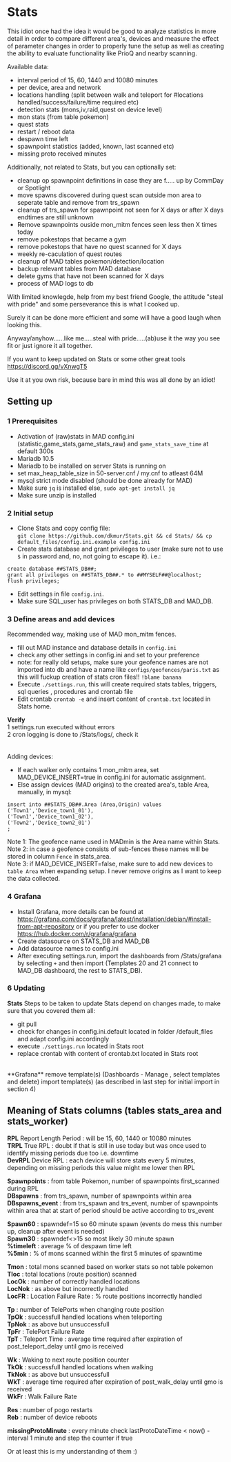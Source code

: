 # Stats

This idiot once had the idea it would be good to analyze statistics in more detail in order to compare different area's, devices and measure the effect of parameter changes in order to properly tune the setup as well as creating the ability to evaluate functionality like PrioQ and nearby scanning.

Available data:  
- interval period of 15, 60, 1440 and 10080 minutes  
- per device, area and network  
- locations handling (split between walk and teleport for #locations handled/success/failure/time required etc)  
- detection stats (mons,iv,raid,quest on device level)  
- mon stats (from table pokemon)  
- quest stats  
- restart / reboot data  
- despawn time left  
- spawnpoint statistics (added, known, last scanned etc)  
- missing proto received minutes  

Additionally, not related to Stats, but you can optionally set:
- cleanup op spawnpoint definitions in case they are f..... up by CommDay or Spotlight  
- move spawns discovered during quest scan outside mon area to seperate table and remove from trs_spawn
- cleanup of trs_spawn for spawnpoint not seen for X days or after X days endtimes are still unknown
- Remove spawnpoints ouside mon_mitm fences seen less then X times today
- remove pokestops that became a gym
- remove pokestops that have no quest scanned for X days
- weekly re-caculation of quest routes
- cleanup of MAD tables pokemon/detection/location
- backup relevant tables from MAD database
- delete gyms that have not been scanned for X days
- process of MAD logs to db

With limited knowlegde, help from my best friend Google, the attitude "steal with pride" and some perseverance this is what I cooked up.

Surely it can be done more efficient and some will have a good laugh when looking this. 

Anyway/anyhow......like me.....steal with pride.....(ab)use it the way you see fit or just ignore it all together.  
  
If you want to keep updated on Stats or some other great tools https://discord.gg/vXnwgT5  
  
  
Use it at you own risk, because bare in mind this was all done by an idiot!

## Setting up

### 1 Prerequisites
- Activation of (raw)stats in MAD config.ini (statistic,game_stats,game_stats_raw) and ``game_stats_save_time`` at default 300s
- Mariadb 10.5
- Mariadb to be installed on server Stats is running on
- set max_heap_table_size in 50-server.cnf / my.cnf to atleast 64M
- mysql strict mode disabled (should be done already for MAD)
- Make sure ``jq`` is installed else,  ``sudo apt-get install jq``<BR>
- Make sure unzip is installed <BR>

### 2 Initial setup

- Clone Stats and copy config file: <br>``git clone https://github.com/dkmur/Stats.git && cd Stats/ && cp default_files/config.ini.example config.ini``
- Create stats database and grant privileges to user (make sure not to use ``$`` in password and, no, not going to escape it). i.e.:  
```
create database ##STATS_DB##;
grant all privileges on ##STATS_DB##.* to ##MYSELF##@localhost;
flush privileges;
```  
- Edit settings in file ``config.ini``.  
- Make sure SQL_user has privileges on both STATS_DB and MAD_DB.  

### 3 Define areas and add devices
Recommended way, making use of MAD mon_mitm fences.
- fill out MAD instance and database details in ``config.ini``
- check any other settings in config.ini and set to your preference  
- note: for really old setups, make sure your geofence names are not imported into db and have a name like ``configs/geofences/paris.txt`` as this will fuckup creation of stats cron files!! ``!blame banana``  
- Execute ``./settings.run``, this will create required stats tables, triggers, sql queries , procedures and crontab file <br>
- Edit crontab ``crontab -e`` and insert content of ``crontab.txt`` located in Stats home. <br>
  
**Verify**  
1 settings.run executed without errors<br>
2 cron logging is done to /Stats/logs/, check it<br>
<br>
<br>
Adding devices:  
- If each walker only contains 1 mon_mitm area, set MAD_DEVICE_INSERT=true in config.ini for automatic assignment.  
- Else assign devices (MAD origins) to the created area's, table Area, manually, in mysql:<br>
```
insert into ##STATS_DB##.Area (Area,Origin) values
('Town1','Device_town1_01'),
('Town1','Device_town1_02'),
('Town2','Device_town2_01')
;
```
Note 1: The geofence name used in MADmin is the Area name within Stats. <br>
Note 2: in case a geofence consists of sub-fences these names will be stored in column ``Fence`` in stats_area.<br>
Note 3: if MAD_DEVICE_INSERT=false, make sure to add new devices to ``table Area`` when expanding setup. I never remove origins as I want to keep the data collected.<br>

### 4 Grafana
- Install Grafana, more details can be found at https://grafana.com/docs/grafana/latest/installation/debian/#install-from-apt-repository or if you prefer to use docker <https://hub.docker.com/r/grafana/grafana>
- Create datasource on STATS_DB and MAD_DB
- Add datasource names to config.ini
- After executing settings.run, import the dashboards from /Stats/grafana by selecting ``+`` and then import (Templates 20 and 21 connect to MAD_DB dashboard, the rest to STATS_DB).


### 6 Updating

**Stats**
Steps to be taken to update Stats depend on changes made, to make sure that you covered them all:<br>
- git pull
- check for changes in config.ini.default located in folder /default_files and adapt config.ini accordingly
- execute ``./settings.run`` located in Stats root
- replace crontab with content of crontab.txt located in Stats root  
<br>
**Grafana**
remove template(s) (Dashboards - Manage , select templates and delete)
import template(s) (as described in last step for initial import in section 4)


## Meaning of Stats columns (tables stats_area and stats_worker)


**RPL** Report Length Period : will be 15, 60, 1440 or 10080 minutes  
**TRPL** True RPL : doubt if that is still in use today but was once used to identify missing periods due too i.e. downtime  
**DevRPL** Device RPL : each device will store stats every 5 minutes, depending on missing periods this value might me lower then RPL  

**Spawnpoints** : from table Pokemon, number of spawnpoints first_scanned during RPL  
**DBspawns** : from trs_spawn, number of spawnpoints within area  
**DBspawns_event** : from trs_spawn and trs_event, number of spawnpoints within area that at start of period should be active according to trs_event  

**Spawn60** : spawndef=15 so 60 minute spawn (events do mess this number up, cleanup after event is needed)  
**Spawn30** : spawndef<>15 so most likely 30 minute spawn  
**%timeleft** : average % of despawn time left  
**%5min** : % of mons scanned within the first 5 minutes of spawntime  

**Tmon** : total mons scanned based on worker stats so not table pokemon  
**Tloc** : total locations (route position) scanned  
**LocOk** : number of correctly handled locations  
**LocNok** : as above but incorrectly handled  
**LocFR** : Location Failure Rate : % route positions incorrectly handled  

**Tp** : number of TelePorts when changing route position  
**TpOk** : successfull handled locations when teleporting  
**TpNok** : as above but unsuccessfull  
**TpFr** : TelePort Failure Rate  
**TpT** : Teleport Time : average time required after expiration of post_teleport_delay until gmo is received  

**Wk** : Waking to next route position counter  
**TkOk** : successfull handled locations when walking  
**TkNok** : as above but unsuccessfull  
**WkT** : average time required after expiration of post_walk_delay until gmo is received  
**WkFr** : Walk Failure Rate  

**Res** : number of pogo restarts  
**Reb** : number of device reboots  
  
**missingProtoMinute** : every minute check lastProtoDateTime < now() - interval 1 minute and step the counter if true  

Or at least this is my understanding of them :)

